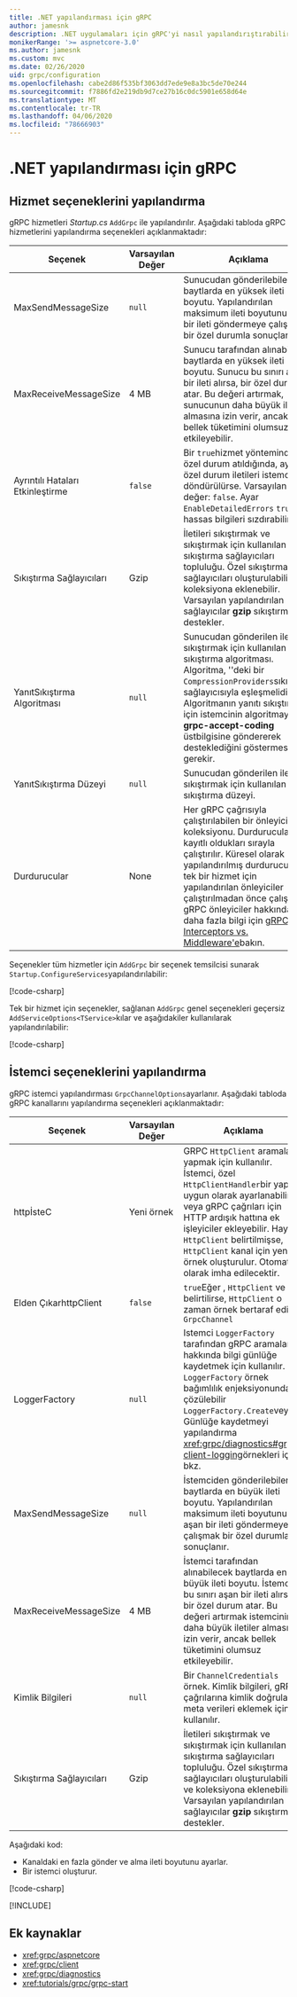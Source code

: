```yaml
---
title: .NET yapılandırması için gRPC
author: jamesnk
description: .NET uygulamaları için gRPC'yi nasıl yapılandırıştırabilirsiniz öğrenin.
monikerRange: '>= aspnetcore-3.0'
ms.author: jamesnk
ms.custom: mvc
ms.date: 02/26/2020
uid: grpc/configuration
ms.openlocfilehash: cabe2d86f535bf3063dd7ede9e8a3bc5de70e244
ms.sourcegitcommit: f7886fd2e219db9d7ce27b16c0dc5901e658d64e
ms.translationtype: MT
ms.contentlocale: tr-TR
ms.lasthandoff: 04/06/2020
ms.locfileid: "78666903"
---
```

# <a name="grpc-for-net-configuration"></a>.NET yapılandırması için gRPC

## <a name="configure-services-options"></a>Hizmet seçeneklerini yapılandırma

gRPC hizmetleri *Startup.cs* `AddGrpc` ile yapılandırılır. Aşağıdaki tabloda gRPC hizmetlerini yapılandırma seçenekleri açıklanmaktadır:

| Seçenek | Varsayılan Değer | Açıklama |
| ------ | ------------- | ----------- |
| MaxSendMessageSize | `null` | Sunucudan gönderilebilen baytlarda en yüksek ileti boyutu. Yapılandırılan maksimum ileti boyutunu aşan bir ileti göndermeye çalışmak bir özel durumla sonuçlanır. |
| MaxReceiveMessageSize | 4 MB | Sunucu tarafından alınabilecek baytlarda en yüksek ileti boyutu. Sunucu bu sınırı aşan bir ileti alırsa, bir özel durum atar. Bu değeri artırmak, sunucunun daha büyük iletiler almasına izin verir, ancak bellek tüketimini olumsuz etkileyebilir. |
| Ayrıntılı Hataları Etkinleştirme | `false` | Bir `true`hizmet yönteminde bir özel durum atıldığında, ayrıntılı özel durum iletileri istemcilere döndürülürse. Varsayılan değer: `false`. Ayar `EnableDetailedErrors` `true` hassas bilgileri sızdırabilir. |
| Sıkıştırma Sağlayıcıları | Gzip | İletileri sıkıştırmak ve sıkıştırmak için kullanılan sıkıştırma sağlayıcıları topluluğu. Özel sıkıştırma sağlayıcıları oluşturulabilir ve koleksiyona eklenebilir. Varsayılan yapılandırılan sağlayıcılar **gzip** sıkıştırmayı destekler. |
| <span style="word-break:normal;word-wrap:normal">YanıtSıkıştırma Algoritması</span> | `null` | Sunucudan gönderilen iletileri sıkıştırmak için kullanılan sıkıştırma algoritması. Algoritma, ''deki bir `CompressionProviders`sıkıştırma sağlayıcısıyla eşleşmelidir. Algoritmanın yanıtı sıkıştırması için istemcinin algoritmayı **grpc-accept-coding** üstbilgisine göndererek desteklediğini göstermesi gerekir. |
| YanıtSıkıştırma Düzeyi | `null` | Sunucudan gönderilen iletileri sıkıştırmak için kullanılan sıkıştırma düzeyi. |
| Durdurucular | None | Her gRPC çağrısıyla çalıştırılabilen bir önleyici koleksiyonu. Durdurucular kayıtlı oldukları sırayla çalıştırılır. Küresel olarak yapılandırılmış durdurucular, tek bir hizmet için yapılandırılan önleyiciler çalıştırılmadan önce çalıştırılır. gRPC önleyiciler hakkında daha fazla bilgi için [gRPC Interceptors vs. Middleware'e](xref:grpc/migration#grpc-interceptors-vs-middleware)bakın. |

Seçenekler tüm hizmetler için `AddGrpc` bir seçenek temsilcisi sunarak `Startup.ConfigureServices`yapılandırılabilir:

[!code-csharp[](~/grpc/configuration/sample/GrcpService/Startup.cs?name=snippet)]

Tek bir hizmet için seçenekler, sağlanan `AddGrpc` genel seçenekleri geçersiz `AddServiceOptions<TService>`kılar ve aşağıdakiler kullanılarak yapılandırılabilir:

[!code-csharp[](~/grpc/configuration/sample/GrcpService/Startup2.cs?name=snippet)]

## <a name="configure-client-options"></a>İstemci seçeneklerini yapılandırma

gRPC istemci yapılandırması `GrpcChannelOptions`ayarlanır. Aşağıdaki tabloda gRPC kanallarını yapılandırma seçenekleri açıklanmaktadır:

| Seçenek | Varsayılan Değer | Açıklama |
| ------ | ------------- | ----------- |
| httpİsteC | Yeni örnek | GRPC `HttpClient` aramaları yapmak için kullanılır. İstemci, özel `HttpClientHandler`bir yapıya uygun olarak ayarlanabilir veya gRPC çağrıları için HTTP ardışık hattına ek işleyiciler ekleyebilir. Hayır `HttpClient` belirtilmişse, `HttpClient` kanal için yeni bir örnek oluşturulur. Otomatik olarak imha edilecektir. |
| Elden ÇıkarhttpClient | `false` | `true`Eğer , `HttpClient` ve bir belirtilirse, `HttpClient` o zaman örnek bertaraf edilir. `GrpcChannel` |
| LoggerFactory | `null` | Istemci `LoggerFactory` tarafından gRPC aramaları hakkında bilgi günlüğe kaydetmek için kullanılır. Bir `LoggerFactory` örnek bağımlılık enjeksiyonundan çözülebilir `LoggerFactory.Create`veya . Günlüğe kaydetmeyi yapılandırma <xref:grpc/diagnostics#grpc-client-logging>örnekleri için bkz. |
| MaxSendMessageSize | `null` | İstemciden gönderilebilen baytlarda en büyük ileti boyutu. Yapılandırılan maksimum ileti boyutunu aşan bir ileti göndermeye çalışmak bir özel durumla sonuçlanır. |
| <span style="word-break:normal;word-wrap:normal">MaxReceiveMessageSize</span> | 4 MB | İstemci tarafından alınabilecek baytlarda en büyük ileti boyutu. İstemci bu sınırı aşan bir ileti alırsa, bir özel durum atar. Bu değeri artırmak istemcinin daha büyük iletiler almasına izin verir, ancak bellek tüketimini olumsuz etkileyebilir. |
| Kimlik Bilgileri | `null` | Bir `ChannelCredentials` örnek. Kimlik bilgileri, gRPC çağrılarına kimlik doğrulama meta verileri eklemek için kullanılır. |
| Sıkıştırma Sağlayıcıları | Gzip | İletileri sıkıştırmak ve sıkıştırmak için kullanılan sıkıştırma sağlayıcıları topluluğu. Özel sıkıştırma sağlayıcıları oluşturulabilir ve koleksiyona eklenebilir. Varsayılan yapılandırılan sağlayıcılar **gzip** sıkıştırmayı destekler. |

Aşağıdaki kod:

* Kanaldaki en fazla gönder ve alma ileti boyutunu ayarlar.
* Bir istemci oluşturur.

[!code-csharp[](~/grpc/configuration/sample/Program.cs?name=snippet&highlight=3-8)]

[!INCLUDE[](~/includes/gRPCazure.md)]

## <a name="additional-resources"></a>Ek kaynaklar

* <xref:grpc/aspnetcore>
* <xref:grpc/client>
* <xref:grpc/diagnostics>
* <xref:tutorials/grpc/grpc-start>
